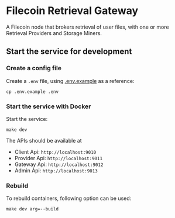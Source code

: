 # Filecoin Retrieval Gateway

A Filecoin node that brokers retrieval of user files, with one or more Retrieval Providers and Storage Miners.

## Start the service for development

### Create a config file

Create a `.env` file, using [.env.example](./.env.example) as a reference:

```
cp .env.example .env
```

### Start the service with Docker

Start the service:

```
make dev
```

The APIs should be available at

- Client Api: `http://localhost:9010`
- Provider Api: `http://localhost:9011`
- Gateway Api: `http://localhost:9012`
- Admin Api: `http://localhost:9013`

### Rebuild

To rebuild containers, following option can be used:

```
make dev arg=--build
```
